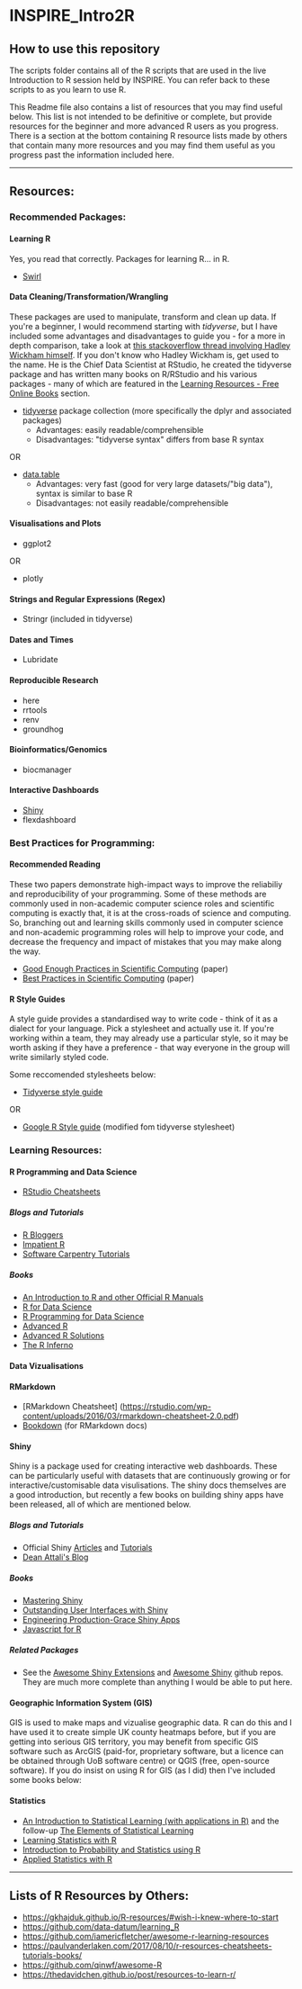 # INSPIRE_Intro2R

## How to use this repository

The scripts folder contains all of the R scripts that are used in the live Introduction to R session held by INSPIRE. You can refer back to these scripts to as you learn to use R.

This Readme file also contains a list of resources that you may find useful below. This list is not intended to be definitive or complete, but provide resources for the beginner and more advanced R users as you progress. There is a section at the bottom containing R resource lists made by others that contain many more resources and you may find them useful as you progress past the information included here. 

---

## Resources:

### Recommended Packages:

#### Learning R

Yes, you read that correctly. Packages for learning R... in R.

- [Swirl](https://swirlstats.com/)

#### Data Cleaning/Transformation/Wrangling

These packages are used to manipulate, transform and clean up data. If you're a beginner, I would recommend starting with *tidyverse*, but I have included some advantages and disadvantages to guide you - for a more in depth comparison, take a look at [this stackoverflow thread involving Hadley Wickham himself](https://stackoverflow.com/questions/21435339/data-table-vs-dplyr-can-one-do-something-well-the-other-cant-or-does-poorly). If you don't know who Hadley Wickham is, get used to the name. He is the Chief Data Scientist at RStudio, he created the tidyverse package and has written many books on R/RStudio and his various packages - many of which are featured in the [Learning Resources - Free Online Books](#free-online-books) section.

- [tidyverse](https://www.tidyverse.org/) package collection (more specifically the dplyr and associated packages)
	- Advantages: easily readable/comprehensible
	- Disadvantages: "tidyverse syntax" differs from base R syntax

OR

- [data.table](https://rdatatable.gitlab.io/data.table/index.html)
	- Advantages: very fast (good for very large datasets/"big data"), syntax is similar to base R
	- Disadvantages: not easily readable/comprehensible
	
#### Visualisations and Plots

- ggplot2

OR

- plotly

#### Strings and Regular Expressions (Regex)

- Stringr (included in tidyverse)

#### Dates and Times

- Lubridate

#### Reproducible Research

- here
- rrtools
- renv
- groundhog

#### Bioinformatics/Genomics

- biocmanager

#### Interactive Dashboards

- [Shiny](https://shiny.rstudio.com/)
- flexdashboard

### Best Practices for Programming:

#### Recommended Reading

These two papers demonstrate high-impact ways to improve the reliabiliy and reproducibility of your programming. Some of these methods are commonly used in non-academic computer science roles and scientific computing is exactly that, it is at the cross-roads of science and computing. So, branching out and learning skills commonly used in computer science and non-academic programming roles will help to improve your code, and decrease the frequency and impact of mistakes that you may make along the way.

- [Good Enough Practices in Scientific Computing](https://journals.plos.org/ploscompbiol/article?id=10.1371/journal.pcbi.1005510) (paper)
- [Best Practices in Scientific Computing](https://journals.plos.org/plosbiology/article?id=10.1371/journal.pbio.1001745) (paper)

#### R Style Guides

A style guide provides a standardised way to write code - think of it as a dialect for your language. Pick a stylesheet and actually use it. If you're working within a team, they may already use a particular style, so it may be worth asking if they have a preference - that way everyone in the group will write similarly styled code.

Some reccomended stylesheets below:

- [Tidyverse style guide](https://style.tidyverse.org/)

OR

- [Google R Style guide](https://google.github.io/styleguide/Rguide.html) (modified fom tidyverse stylesheet)

### Learning Resources:

#### R Programming and Data Science

- [RStudio Cheatsheets](https://rstudio.com/resources/cheatsheets/)

##### Blogs and Tutorials

- [R Bloggers](https://www.r-bloggers.com/)
- [Impatient R](https://www.burns-stat.com/documents/tutorials/impatient-r/)
- [Software Carpentry Tutorials](http://swcarpentry.github.io/r-novice-inflammation/)

##### Books

- [An Introduction to R and other Official R Manuals](https://cran.r-project.org/manuals.html)
- [R for Data Science](https://r4ds.had.co.nz/)
- [R Programming for Data Science](https://bookdown.org/rdpeng/rprogdatascience/)
- [Advanced R](http://adv-r.had.co.nz/)
- [Advanced R Solutions](https://advanced-r-solutions.rbind.io/)
- [The R Inferno](http://www.burns-stat.com/pages/Tutor/R_inferno.pdf)

#### Data Vizualisations


#### RMarkdown

- [RMarkdown Cheatsheet] (https://rstudio.com/wp-content/uploads/2016/03/rmarkdown-cheatsheet-2.0.pdf)
- [Bookdown](https://www.bookdown.org/home/) (for RMarkdown docs)


#### Shiny

Shiny is a package used for creating interactive web dashboards. These can be particularly useful with datasets that are continuously growing or for interactive/customisable data visulisations. The shiny docs themselves are a good introduction, but recently a few books on building shiny apps have been released, all of which are mentioned below.


##### Blogs and Tutorials

- Official Shiny [Articles](https://shiny.rstudio.com/articles/) and [Tutorials](https://shiny.rstudio.com/tutorial/)
- [Dean Attali's Blog](https://deanattali.com/blog/advanced-shiny-tips/)

##### Books

- [Mastering Shiny](https://mastering-shiny.org/index.html)
- [Outstanding User Interfaces with Shiny](https://unleash-shiny.rinterface.com/)
- [Engineering Production-Grace Shiny Apps](https://engineering-shiny.org/)
- [Javascript for R](https://book.javascript-for-r.com/)

##### Related Packages

- See the [Awesome Shiny Extensions](https://github.com/nanxstats/awesome-shiny-extensions) and [Awesome Shiny](https://github.com/grabear/awesome-rshiny) github repos. They are much more complete than anything I would be able to put here.

#### Geographic Information System (GIS)

GIS is used to make maps and vizualise geographic data. R can do this and I have used it to create simple UK county heatmaps before, but if you are getting into serious GIS territory, you may benefit from specific GIS software such as ArcGIS (paid-for, proprietary software, but a licence can be obtained through UoB software centre) or QGIS (free, open-source software). If you do insist on using R for GIS (as I did) then I've included some books below:

#### Statistics

- [An Introduction to Statistical Learning (with applications in R)](https://www.statlearning.com/) and the follow-up [The Elements of Statistical Learning](http://www.web.stanford.edu/~hastie/ElemStatLearn/)
- [Learning Statistics with R](https://learningstatisticswithr.com/lsr-0.6.pdf)
- [Introduction to Probability and Statistics using R](http://ipsur.r-forge.r-project.org/book/download/IPSUR.pdf)
- [Applied Statistics with R](http://daviddalpiaz.github.io/appliedstats/)


---

## Lists of R Resources by Others:

- https://gkhajduk.github.io/R-resources/#wish-i-knew-where-to-start
- https://github.com/data-datum/learning_R
- https://github.com/iamericfletcher/awesome-r-learning-resources
- https://paulvanderlaken.com/2017/08/10/r-resources-cheatsheets-tutorials-books/
- https://github.com/qinwf/awesome-R
- https://thedavidchen.github.io/post/resources-to-learn-r/
